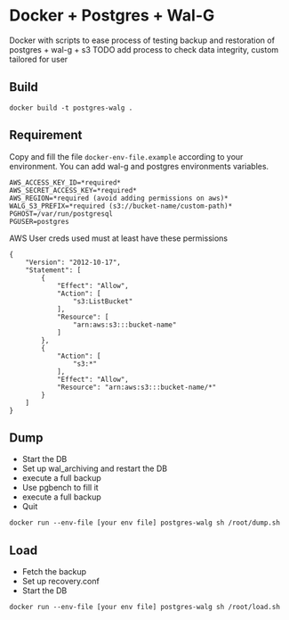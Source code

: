 # Docker + Postgres + Wal-G

Docker with scripts to ease process of testing backup and restoration of postgres + wal-g + s3
TODO add process to check data integrity, custom tailored for user


## Build

```
docker build -t postgres-walg .
```

## Requirement

Copy and fill the file `docker-env-file.example` according to your environment.
You can add wal-g and postgres environments variables.
```
AWS_ACCESS_KEY_ID=*required*
AWS_SECRET_ACCESS_KEY=*required*
AWS_REGION=*required (avoid adding permissions on aws)*
WALG_S3_PREFIX=*required (s3://bucket-name/custom-path)*
PGHOST=/var/run/postgresql
PGUSER=postgres
```

AWS User creds used must at least have these permissions
```
{
    "Version": "2012-10-17",
    "Statement": [
        {
            "Effect": "Allow",
            "Action": [
                "s3:ListBucket"
            ],
            "Resource": [
                "arn:aws:s3:::bucket-name"
            ]
        },
        {
            "Action": [
                "s3:*"
            ],
            "Effect": "Allow",
            "Resource": "arn:aws:s3:::bucket-name/*"
        }
    ]
}
```

## Dump

* Start the DB
* Set up wal_archiving and restart the DB
* execute a full backup
* Use pgbench to fill it
* execute a full backup
* Quit


```
docker run --env-file [your env file] postgres-walg sh /root/dump.sh
```

## Load

* Fetch the backup
* Set up recovery.conf
* Start the DB

```
docker run --env-file [your env file] postgres-walg sh /root/load.sh
```

